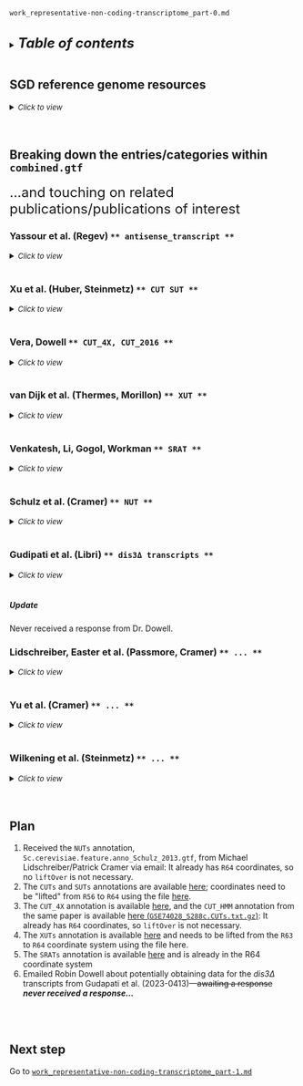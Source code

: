 
`work_representative-non-coding-transcriptome_part-0.md`
<br />
<br />

<details>
<summary><b><font size="+2"><i>Table of contents</i></font></b></summary>
<!-- MarkdownTOC -->

1. [SGD reference genome resources](#sgd-reference-genome-resources)
1. [Breaking down the entries/categories within `combined.gtf`](#breaking-down-the-entriescategories-within-combinedgtf)
    1. [Yassour et al. \(Regev\) `** antisense_transcript **`](#yassour-et-al-regev--antisense_transcript-)
        1. [Links](#links)
        1. [Problem](#problem)
        1. [Conclusion](#conclusion)
    1. [Xu et al. \(Huber, Steinmetz\) `** CUT SUT **`](#xu-et-al-huber-steinmetz--cut-sut-)
        1. [Links](#links-1)
        1. [Details](#details)
        1. [Related Methods entries](#related-methods-entries)
            1. [Array data analysis](#array-data-analysis)
            1. [Transcript categorization](#transcript-categorization)
            1. [Definition of CUTs](#definition-of-cuts)
        1. [Question and answer](#question-and-answer)
            1. [Question/problem](#questionproblem)
            1. [Answer](#answer)
                1. [Code/printed](#codeprinted)
        1. [Conclusion](#conclusion-1)
    1. [Vera, Dowell `** CUT_4X, CUT_2016 **`](#vera-dowell--cut_4x-cut_2016-)
        1. [Links](#links-2)
        1. [Details](#details-1)
            1. [Related Methods entry](#related-methods-entry)
                1. [*Explicit duration hidden Markov model*](#explicit-duration-hidden-markov-model)
                1. [*CUT identification*](#cut-identification)
                1. [*Annotation overlap and significance test*](#annotation-overlap-and-significance-test)
                1. [*Conserved CUT expression*](#conserved-cut-expression)
        1. [Question and answer #1](#question-and-answer-1)
            1. [Question](#question)
            1. [Answer](#answer-1)
        1. [Question and answer #2](#question-and-answer-2)
            1. [Question](#question-1)
                1. [Code](#code)
            1. [Answer](#answer-2)
        1. [Conclusion](#conclusion-2)
    1. [van Dijk et al. \(Thermes, Morillon\) `** XUT **`](#van-dijk-et-al-thermes-morillon--xut-)
        1. [Links](#links-3)
        1. [Question and answer](#question-and-answer-1)
            1. [Question](#question-2)
            1. [Answer](#answer-3)
        1. [Conclusion](#conclusion-3)
        1. [Miscellaneous](#miscellaneous)
    1. [Venkatesh, Li, Gogol, Workman `** SRAT **`](#venkatesh-li-gogol-workman--srat-)
        1. [Links](#links-4)
        1. [Details](#details-2)
            1. [Related methods entry](#related-methods-entry-1)
        1. [Question and answer](#question-and-answer-2)
            1. [Question](#question-3)
            1. [Answer](#answer-4)
        1. [Conclusion](#conclusion-4)
    1. [Schulz et al. \(Cramer\) `** NUT **`](#schulz-et-al-cramer--nut-)
        1. [Project links](#project-links)
        1. [Problem/note](#problemnote)
        1. [Evidence for the above](#evidence-for-the-above)
            1. [From Extended Experimental procedures, "PAR-CLIP Data Analysis"](#from-extended-experimental-procedures-par-clip-data-analysis)
            1. [From Extended Experimental procedures, "Multiplex ChIP-seq"](#from-extended-experimental-procedures-multiplex-chip-seq)
            1. [Related: Entry from *Genome Res* paper](#related-entry-from-genome-res-paper)
        1. [Solution: Email Patrick Cramer for the file](#solution-email-patrick-cramer-for-the-file)
            1. [Message #1](#message-1)
            1. [Message #2](#message-2)
            1. [Message #3](#message-3)
            1. [Message #4](#message-4)
    1. [Gudipati et al. \(Libri\) `** dis3Δ transcripts **`](#gudipati-et-al-libri--dis3%CE%94-transcripts-)
        1. [Links](#links-5)
        1. [Problem](#problem-1)
        1. [Maybe](#maybe)
        1. [Email to Robin Dowell](#email-to-robin-dowell)
            1. [Update](#update)
    1. [Lidschreiber, Easter et al. \(Passmore, Cramer\) `** ... **`](#lidschreiber-easter-et-al-passmore-cramer---)
        1. [How I found this article](#how-i-found-this-article)
        1. [Question](#question-4)
    1. [Yu et al. \(Cramer\) `** ... **`](#yu-et-al-cramer---)
        1. [Links](#links-6)
        1. [How I found this article](#how-i-found-this-article-1)
    1. [Wilkening et al. \(Steinmetz\) `** ... **`](#wilkening-et-al-steinmetz---)
1. [Plan](#plan)
1. [Next step](#next-step)

<!-- /MarkdownTOC -->
</details>
<br />

<a id="sgd-reference-genome-resources"></a>
## SGD reference genome resources
<details>
<summary><font size="2"><i>Click to view</i></font></summary>

- [*G3* publication describing the history of the *S. cerevisiae* `S288c` reference genome](https://wiki.yeastgenome.org/images/1/1d/Engel_2013_PMID_24374639.pdf)
- [Downloads site](http://sgd-archive.yeastgenome.org/)
- [DNA and protein sequences](http://sgd-archive.yeastgenome.org/sequence)
- [List of dates of Genome Releases](http://downloads.yeastgenome.org/sequence/S288C_reference/dates_of_genome_releases.tab)
- [List of all chromosome sequence changes]()
- [`S288c` genome releases](http://sgd-archive.yeastgenome.org/sequence/S288C_reference/genome_releases/)
- [`S288c` genome `liftOver` chain files](http://sgd-archive.yeastgenome.org/sequence/S288C_reference/genome_releases/liftover/)
- [Other yeast strain genomes](http://sgd-archive.yeastgenome.org/sequence/strains)
</details>
<br />
<br />

<a id="breaking-down-the-entriescategories-within-combinedgtf"></a>
## Breaking down the entries/categories within `combined.gtf`
<font size="+2">...and touching on related publications/publications of interest</font>

<a id="yassour-et-al-regev--antisense_transcript-"></a>
### Yassour et al. (Regev) `** antisense_transcript **`
<details>
<summary><font size="2"><i>Click to view</i></font></summary>

Strand-specific RNA sequencing reveals extensive regulated long antisense transcripts that are conserved across yeast species, *Genome Biol* 2010

<a id="links"></a>
#### Links
- [Publication at genomebiology.com](https://genomebiology.biomedcentral.com/articles/10.1186/gb-2010-11-8-r87)
- [SGD entry for the publication](http://yeastgenome.org/reference/S000136009)
- [GEO Series GSE21739](http://ncbi.nlm.nih.gov/geo/query/acc.cgi?acc=GSE21739)

<a id="problem"></a>
#### Problem
- Given when this paper was published, it is not possible for the genomic coordinates to be in the `R64-1-1` system, the coordinate system used in our work.
- Furthermore, it is not clear in the paper what genome they aligned to.
- Given the date of publication, they may have used `R61-1-1 2008_06_05` ( UCSC Genome Browser version `sacCer2`) or perhaps (`R62-1-1 2009_02_18`)&mdash;or perhaps something even earlier than `R61`.

<a id="conclusion"></a>
#### Conclusion
These data are not usable in their current state.
</details>
<br />

<a id="xu-et-al-huber-steinmetz--cut-sut-"></a>
### Xu et al. (Huber, Steinmetz) `** CUT SUT **`
<details>
<summary><font size="2"><i>Click to view</i></font></summary>

Bidirectional promoters generate pervasive transcription in yeast, *Nature* 2009

<a id="links-1"></a>
#### Links
- [Publication at nature.com](https://www.nature.com/articles/nature07728)
- [ArrayExpress entry for the publication, E-TABM-590](https://www.ebi.ac.uk/biostudies/arrayexpress/studies/E-TABM-590?query=E-TABM-590)

<a id="details"></a>
#### Details
- CUT features (*not CUT_4X and CUT_2016*) come from `41586_2009_BFnature07728_MOESM276_ESM.xls` (Supplementary Table 3) tab "C".
- SUT features come from `41586_2009_BFnature07728_MOESM276_ESM.xls` (Supplementary Table 3) tab "B".
- (*"ORF-T's" are in tab "A"*.)
- Fasta used for alignment is available here: [steinmetzlab.embl.de/NFRsharing/scAll.fsa](steinmetzlab.embl.de/NFRsharing/scAll.fsa)

<a id="related-methods-entries"></a>
#### Related Methods entries
<a id="array-data-analysis"></a>
##### Array data analysis
Arrays profiled in conditions YPD, YPE and YPGal were normalized with genomic DNA as in \[16\]. Only the probes matching exactly and uniquely to the `S288c` genome were considered further. The normalized data were jointly segmented using a segmentation algorithm \[16\] and the automatically identified segments were curated using a custom web-interface ([Supplementary Information](https://www.nature.com/articles/nature07728#MOESM275)). This defined the set of manually curated transcripts.

To identify CUTs, arrays for the *rrp6Δ* strain were segmented jointly with the arrays of the wild-type strain in the same condition (SDC). `YJM789` arrays were normalized with `YJM789` genomic DNA as a reference. Only the probes matching exactly and uniquely to the `S288c`-aligned part of the `YJM789` sequence were considered further. The normalized data were segmented based on the alignment between `S288c` and `YJM789` \[28\].

<a id="transcript-categorization"></a>
##### Transcript categorization
The manually curated transcripts were overlapped with the genome annotation features and classified as: (1) SUTs, if they did not overlap with existing annotation; (2) ORF-Ts, if they overlapped with a verified or uncharacterized ORF; or (3) other. Transcripts detected solely in rrp6Δ were defined as (4) CUTs (see next section). We refer to the union of SUTs and CUTs also as unannotated transcripts. (5) Antisense transcripts were defined as unannotated transcripts that overlapped with other transcripts on the opposite strand.

<a id="definition-of-cuts"></a>
##### Definition of CUTs
The automatically detected segments for the *rrp6Δ* strain were overlapped with the manually curated transcripts. We defined three criteria: to not overlap any annotated feature; to show higher than twofold expression in *rrp6Δ* compared to wild type; and to be at least 100 bases long. Two types of CUTs were defined. CUTs of the first type were *rrp6Δ* segments that did not overlap any manually curated segments and fulfilled all three criteria. CUTs of the second type were derived from the *rrp6Δ* segments overlapping manually curated transcripts in either a one-to-one or a many-to-one relationship. The *rrp6Δ*-specific (non-overlapping) parts of these segments were classified as CUTs if they fulfilled all criteria.

<a id="question-and-answer"></a>
#### Question and answer
<a id="questionproblem"></a>
##### Question/problem
But what is `scAll.fsa`&mdash;i.e., what version of *S. cerevisiae* `S288c` is this?

<a id="answer"></a>
##### Answer
It appears to be '`S288C_reference_genome_R56-1-1_20070406/S288C_reference_sequence_R56-1-1_20070406.fsa`'

<a id="codeprinted"></a>
###### Code/printed
<details>
<summary><i>Code/printed: Answer</i></summary>

```bash
#!/bin/bash

cmp \
    scAll.fsa \
    S288C_reference_genome_R64-3-1_20210421/S288C_reference_sequence_R64-3-1_20210421.fsa
# scAll.fsa S288C_reference_genome_R64-3-1_20210421/S288C_reference_sequence_R64-3-1_20210421.fsa differ: char 3994, line 65

cmp \
    scAll.fsa \
    S288C_reference_genome_R58-1-1_20080305/S288C_reference_sequence_R58-1-1_20080305.fsa
# scAll.fsa S288C_reference_genome_R58-1-1_20080305/S288C_reference_sequence_R58-1-1_20080305.fsa differ: char 59260, line 971

cmp \
    scAll.fsa \
    S288C_reference_genome_R59-1-1_20080603/S288C_reference_sequence_R59-1-1_20080603.fsa
# scAll.fsa S288C_reference_genome_R59-1-1_20080603/S288C_reference_sequence_R59-1-1_20080603.fsa differ: char 59260, line 971

cmp \
    scAll.fsa \
    S288C_reference_genome_R54-1-1_20061006/S288C_reference_sequence_R54-1-1_20061006.fsa
# scAll.fsa S288C_reference_genome_R54-1-1_20061006/S288C_reference_sequence_R54-1-1_20061006.fsa differ: char 142600, line 2338

cmp \
    scAll.fsa \
    S288C_reference_genome_R55-1-1_20061110/S288C_reference_sequence_R55-1-1_20061110.fsa
# scAll.fsa S288C_reference_genome_R55-1-1_20061110/S288C_reference_sequence_R55-1-1_20061110.fsa differ: char 142600, line 2338

cmp \
    scAll.fsa \
    S288C_reference_genome_R56-1-1_20070406/S288C_reference_sequence_R56-1-1_20070406.fsa

cmp \
    scAll.fsa \
    S288C_reference_genome_R56-1-1_20070406/S288C_reference_sequence_R56-1-1_20070406.fsa \
        && echo "no difference"
# no difference
```
</details>
<br />

<a id="conclusion-1"></a>
#### Conclusion
OK, so it looks like they used `R56-1-1`; thus, the coordinates need to be lifted over from `R56-1-1` to `R64-1-1`. Will need [this particular `liftOver` chain file](sgd-archive.yeastgenome.org/sequence/S288C_reference/genome_releases/liftover/V56_2007_04_06_V64_2011_02_03.over.chain)
</details>
<br />

<a id="vera-dowell--cut_4x-cut_2016-"></a>
### Vera, Dowell `** CUT_4X, CUT_2016 **`
<details>
<summary><font size="2"><i>Click to view</i></font></summary>

<u>Survey of cryptic unstable transcripts in yeast, *BMC Genomics* 2016</u>

<a id="links-2"></a>
#### Links
- [Publication at BMC Genomics](https://bmcgenomics.biomedcentral.com/articles/10.1186/s12864-016-2622-5)
- CUT annotation from the paper: [`12864_2016_2622_MOESM5_ESM.xlsx`](https://static-content.springer.com/esm/art%3A10.1186%2Fs12864-016-2622-5/MediaObjects/12864_2016_2622_MOESM5_ESM.xlsx) (Table S1)

<a id="details-1"></a>
#### Details
<a id="related-methods-entry"></a>
##### Related Methods entry
<a id="explicit-duration-hidden-markov-model"></a>
###### *Explicit duration hidden Markov model*
We developed an explicit duration hidden Markov model (HMM) to analyze per nucleotide *rrp6Δ*/WT RNA-seq fold change signal (Fig. 1a) using the `Matlab` HMM toolkit (MATLAB 2012b, The MathWorks Inc., Natick, MA, 2012). The HMM consists of two main states, one parameterized to non-elevated regions of the transcriptome (i.e. not CUTs) and one for elevated (approximately ≥2 fold) regions of the transcriptome (i.e. CUTs). Specifically we expanded the CUT state into nine identical sub-states with unidirectional movement through the model (Additional file 14: Figure S11) thereby setting the minimum length of a CUT to nine nucleotides and producing a 10-State model that approximates a hidden semi-Markov model \[51\]. This allowed us to deviate from the exponential duration modelling of traditional HMMs and produce CUT annotations with a length distribution that better approximated previous studies \[5, 11\]. We note that when the model is used to generate representative sequences, the CUT state of the model produced sequences that are generally long (>34,000 bp) reflecting our bias to identify long regions of relatively consistent elevated coverage. Per nucleotide fold change values were converted to discrete values for analysis by our HMM as necessitated by the Matlab toolkit (Additional file 10: Table S5). Transition and emission probabilities are available in (Additional file 10: Tables S4, S5).

<a id="cut-identification"></a>
###### *CUT identification*
From the HMM we derived an initial set of raw CUT annotations. These raw annotations were filtered to remove snRNAs, snoRNAs, and rRNAs as well as expected hits resulting from genotypic differences in *rrp6Δ* strains relative to WT. Any remaining regions within 450 bp were merged together into a single annotation. Regions with average *rrp6Δ* read coverage less than the upper two-thirds of all nonzero coverage values for that strain and any regions less than 100 nt in length also were removed. Final CUT annotations are available from the GEO repository under accession number GSE74028 at http://www.ncbi.nlm.nih.gov/geo.

<a id="annotation-overlap-and-significance-test"></a>
###### *Annotation overlap and significance test*
We used `IntersectBed` \[50\] to quantify the extent of overlap between our HMM `S288c` CUT annotations and other data sets (Fig. 1b) requiring overlap of ≥25 % the length of either annotation. Because we removed raw HMM CUT annotations that overlapped snRNAs, snoRNAs, and rRNAs, we likewise removed any annotations from Xu et al. \[11\] and Gudipati et al. \[31\] that overlapped the removed raw HMM CUTs in `S288c` to properly reflect the extent of overlap between these data sets and our `S288c` CUTs. Hence only 885 of a total 925 Xu et al. \[11\] CUTs and 1972 of a total 2032 Gudipati et al. \[31\] dis3Δ transcripts were used in subsequent overlap analyses. To determine statistical significant we randomly sampled genomic regions with the same length distribution as `S288c` identified CUTs. After 200 iterations, overlap of these randomly sampled regions and previously annotated CUTs or *dis3Δ* transcripts approximate a normal distribution (Additional file 2: Figure S2B,E). We use two standard deviations from the mean to assess significance within our CUT annotations.

<a id="conserved-cut-expression"></a>
###### *Conserved CUT expression*
First we converted all CUT annotations from strain-specific coordinates to the 4-way alignment coordinate system. Then we calculated a histogram of CUT annotations along the 4-way alignment and all continuous regions ≥1 in the histogram were selected. The total histogram signal over these selected regions was averaged and used to determine the total number of CUTs overlapping that region. Regions with an average histogram signal >4 denoted 4x conserved CUT expression. We identified 208 regions where the CUT annotations were incongruent across the four strains and applied hand edits to resolve these incongruences where possible. Additionally, we examined those CUTs in 3 of the 4 strains and if the CUT is missed in the fourth strain by our filtering procedure (i.e. the fourth strain has a CUT in the raw HMM output) we brought back the filtered CUT annotation and considered these to be 4X conserved CUTs. The resulting changes in CUT annotations are reflected in summaries reported in Fig. 3a. After removing those CUTs with indels (relative to the four-way alignment) for more than 25% the length of the CUT, we derived the conserved expression results reported in Fig. 3c, d. In the case of unique CUTs (Fig. 3d) we only reported those CUTs that did not overlap a raw (but removed) annotation in either of other strains. To determine the significance of our CUT conservation analysis we randomized CUT annotations in all four strains to assess the chance of CUT conservation simply by chance. With 200 iterations, little to no random 4x conserved CUTs were found (Additional file 15: Figure S12).

<a id="question-and-answer-1"></a>
#### Question and answer #1
<a id="question"></a>
##### Question
What's the coordinate system? Does `liftOver` need to be performed?

<a id="answer-1"></a>
##### Answer
From <b>Methods</b> *"Genome sequences and annotations"*: "`S288c` genome and annotations are from the Saccharomyces Genome Database (SGD) `S288c` genome version 64 \[29\]." Thus, `liftOver` does not need to be performed.

<a id="question-and-answer-2"></a>
#### Question and answer #2
<a id="question-1"></a>
##### Question
What are the differences between CUT_2016 and CUT_4X in `combined.gtf`?

<a id="code"></a>
###### Code
<details>
<summary><i>Code: Question</i></summary>

```r
#!/usr/bin/env Rscript

Vera_Dowell <- t_ncRNA[stringr::str_detect(t_ncRNA$source, "^Vera*"), ]
Vera_Dowell$gene_id[!(
    duplicated(Vera_Dowell$gene_id) |
    duplicated(Vera_Dowell$gene_id, fromLast = TRUE)
)]
# [1] "CUT4251" "CUT4379"

Vera_Dowell[Vera_Dowell$gene_id %in% c("CUT4251", "CUT4379"), ]
# # A tibble: 2 × 9
#   seqnames start   end width strand source           type     score gene_id
#   <chr>    <int> <int> <int> <fct>  <fct>            <fct>    <dbl> <chr>  
# 1 XV       78074 78494   421 -      Vera_Dowell_2016 CUT_2016    NA CUT4251
# 2 XV       92778 92896   119 -      Vera_Dowell_2016 CUT_2016    NA CUT4379
```
`#NOTE` Both are found associated with type CUT_2016 but not type CUT_4X
</details>
<br />

<a id="answer-2"></a>
##### Answer
Except for the above two entries, they seem to be overwhelmingly the same. It's not clear to me what the two extra "CUT_2016" entried are amid all Vera, Dowell features.

<a id="conclusion-2"></a>
#### Conclusion
Move forward with CUT_4X (more specifically, the entries in [`12864_2016_2622_MOESM5_ESM.xlsx`](https://static-content.springer.com/esm/art%3A10.1186%2Fs12864-016-2622-5/MediaObjects/12864_2016_2622_MOESM5_ESM.xlsx), i.e., Table S1 from the publication).
</details>
<br />

<a id="van-dijk-et-al-thermes-morillon--xut-"></a>
### van Dijk et al. (Thermes, Morillon) `** XUT **`
<details>
<summary><font size="2"><i>Click to view</i></font></summary>

<u>XUTs are a class of Xrn1-sensitive antisense regulatory non-coding RNA in yeast, *Nature* 2011</u>

<a id="links-3"></a>
#### Links
- [Pubmed entry for the publication](pubmed.ncbi.nlm.nih.gov/21697827/)
- [Nature page for the publication](https://www.nature.com/articles/nature10118)

<a id="question-and-answer-1"></a>
#### Question and answer
<a id="question-2"></a>
##### Question
What's the coordinate system? Does `liftOver` need to be performed?

<a id="answer-3"></a>
##### Answer
From <b>Online Methods</b>, *"Transcriptome analysis and normalization"*: Genome was annotated according to SGD (http://www.yeastgenome.org/, 5 January 2010); SUT (stable unannotated transcript) and CUT (cryptic unstable transcript) annotations were retrieved \[22\].

According to \[`dates_of_genome_releases.tab` from the SGD\](`#TODO` *link to the file*), the "5 January 2010" release is "`R63-1-1 2010_01_05`".

`#TODO` `liftOver` from `R63` to `R64`

<a id="conclusion-3"></a>
#### Conclusion
1. Download the XUT annotation file (`gff3`)
- [Source page](http://vm-gb.curie.fr/XUT/index.htm)
- [The file proper](http://vm-gb.curie.fr/XUT/XUTs_Van_Dijk_et_al_2011.gff)
2. "Lift" the file from `R63` coordinates to `R64` coordinates

<a id="miscellaneous"></a>
#### Miscellaneous
There are 1658 entries in [the above `gff3`](http://vm-gb.curie.fr/XUT/XUTs_Van_Dijk_et_al_2011.gff) (which need to be "lifted" from `R63` to `R64`); for some reason, there are 1657 related records in `combined.gtf`. Just go with the `gff3` from van Dijk et al.
</details>
<br />

<a id="venkatesh-li-gogol-workman--srat-"></a>
### Venkatesh, Li, Gogol, Workman `** SRAT **`
<details>
<summary><font size="2"><i>Click to view</i></font></summary>

<u>Selective suppression of antisense transcription by Set2-mediated H3K36 methylation, *Nat Comm* 2016</u>

<a id="links-4"></a>
#### Links
- [Nature page for the publication](https://www.nature.com/articles/ncomms13610)

<a id="details-2"></a>
#### Details
<a id="related-methods-entry-1"></a>
##### Related methods entry
From <b>Methods</b> *"Identification of novel transcripts"*: "We aligned the unique reads obtained from the *SET2* deletion strain to the yeast genome (based on sequence dated April 2011 in the Saccharomyces Genome Database (http://www.yeastgenome.org/) and was obtained from the site ftp://ftp.ncbi.nlm.nih.gov/genbank/genomes/Eukaryotes/fungi/Saccharomyces_cerevisiae/SacCer_Apr2011) and identified all transcripts arising from each strand using the `Cufflinks` program. A five-nucleotide read gap was used to separate different transcripts. We used the `BEDtools` bioinformatics suite to refine this list of novel transcripts to remove known coding transcripts and their untranslated regions \[29\], and previously identified pervasive transcripts like the cryptic unstable transcripts (CUTs) \[4,5\], stable unannotated transcripts (SUTs) \[4\], and the Xrn1-sensitive unstable transcripts (XUTs) \[6\]. A discrepancy in these annotations arises from the fact that each transcript class was identified independent of one another, resulting in duplications that have not been resolved. We avoided this pitfall by removing all previously identified transcripts in our novel RNA identification pipeline. The resultant list of 1,179 novel transcripts (Supplementary Data 6) consisted entirely of transcripts from the antisense strand of protein-coding genes. This list was further pared down by estimating the differential expression of these transcripts (using limma in R) and requiring that the following parameters were met. First, to make sure that valid and complete transcripts were being designated, we selected identified transcripts with detectable expression (FPKM>1) either in the wild-type or the *SET2* deletion strain. This requirement also ensured that transcripts with breaks in the reads were removed from the analysis. Second, transcripts with a FDR of <5% (adjusted P value <0.05) were selected. Finally, we instituted a cutoff at twofold increase in the abundance of the transcripts in the *SET2* deletion mutant over the wild-type, to select ones that are upregulated upon loss of Set2. These parameters helped us obtain a list of 853 transcripts that we named SRATs."

<a id="question-and-answer-2"></a>
#### Question and answer
<a id="question-3"></a>
##### Question
What's the coordinate system? Does `liftOver` need to be performed?

<a id="answer-4"></a>
##### Answer
The coordinate system is "`SacCer_Apr2011`"; per [the SGD's official dates of genome releases](http://downloads.yeastgenome.org/sequence/S288C_reference/dates_of_genome_releases.tab), this looks to be the same as `R64-1-1`, which is given a release date of February, 2011. Thus, it seems that the authors used `R64-1-1`.

```txt
R54-1-1 2006_10_06
R55-1-1 2006_11_10
R56-1-1 2007_04_06
R57-1-1 2007_12_12
R58-1-1 2008_03_05
R59-1-1 2008_06_03
R60-1-1 2008_06_04
R61-1-1 2008_06_05      UCSC Genome Browser version sacCer2
R62-1-1 2009_02_18
R63-1-1 2010_01_05
R64-1-1 2011_02_03      UCSC Genome Browser version sacCer3
R64-2-1 2014_11_18      RefSeq GCF_000146045.1|GenBank GCA_000146045.1
R64-3-1 2021-04-21      RefSeq GCF_000146045.2|GenBank GCA_000146045.2 https://wiki.yeastgenome.org/index.php/
```

<a id="conclusion-4"></a>
#### Conclusion
Download the SRAT annotations: [`41467_2016_BFncomms13610_MOESM1735_ESM.csv`](static-content.springer.com/esm/art%3A10.1038%2Fncomms13610/MediaObjects/41467_2016_BFncomms13610_MOESM1735_ESM.csv) (Supplementary Data 1)
</details>
<br />

<a id="schulz-et-al-cramer--nut-"></a>
### Schulz et al. (Cramer) `** NUT **`
<details>
<summary><font size="2"><i>Click to view</i></font></summary>

<u>Transcriptome surveillance by selective termination of noncoding RNA synthesis, *Cell* 2013-1121</u>

<a id="project-links"></a>
#### Project links
- [EBI](https://www.ebi.ac.uk/ena/browser/view/PRJEB4393)
- [ArrayExpress](https://www.ebi.ac.uk/biostudies/arrayexpress/studies/E-MTAB-1766)

<a id="problemnote"></a>
#### Problem/note
Can't find a list of the ~1526 annotated NUTs: Thus, it's not clear to me how these annotations made it into `combined.gtf`.

However, they appear to be `R64-1-1` coordinates, which we can use...

<a id="evidence-for-the-above"></a>
#### Evidence for the above
<a id="from-extended-experimental-procedures-par-clip-data-analysis"></a>
##### From Extended Experimental procedures, "PAR-CLIP Data Analysis"
Quality-trimmed reads were aligned to the S. cerevisiae genome (`sacCer3`, April 2012) using the short read aligner `Bowtie` with maximum one mismatch and unique matches only (Langmead et al., 2009) (Bowtie
options: `-q -p 4 -S–sam-nohead -v 1 -n 1 -e 70 -l 28 -y -a -m 1–best–strata–phred33-quals`). Subsequently, BAM and PileUp files were generated using the `SAMTools` toolkit (Li et al., 2009).

<a id="from-extended-experimental-procedures-multiplex-chip-seq"></a>
##### From Extended Experimental procedures, "Multiplex ChIP-seq"
Reads were demultiplexed, quality-trimmed (Fastq Quality Filter), and mapped with `Bowtie 1.1.0` (Langmead et al., 2009) to the `SacCer3` genome assembly (Bowtie options: `-q -p 4 -S–sam-nohead -n 1 -e 70 -l 28 -y -m 1–best–strata–phred33-quals`). SAM files were converted into BAM files and read counts for every genomic position calculated using pileup from `SAMtools` (Li et al., 2009).

<a id="related-entry-from-genome-res-paper"></a>
##### Related: Entry from [*Genome Res* paper](https://genome.cshlp.org/content/28/12/1882.full)
It seems the list of NUTs was not made publicly available with the publication of Schulz et al. (Cramer); see [this link](https://genome.cshlp.org/content/28/12/1882.full), particularly the text associated with <b>Methods, List of noncoding RNAs and replication origins</b> in this [paper](https://genome.cshlp.org/content/28/12/1882.full):

"The list of CUTs was obtained from Xu et al. (2009), while the list of NUTs was kindly provided by the Cramer lab (Schulz et al. 2013). Among the NUTs, only those showing at least a twofold increase in +Rap/−Rap were taken into account to unify the threshold of ncRNA definition between CUTs and NUTs. The list of ARS (Supplemental Table S1) consists of the 234 ACS taken from Soriano et al. (2014) that overlap with the replication origins described in Hawkins et al. (2013), for which replication timing and efficiency have been defined. Replication origins with an efficiency <15% were not taken into account."

<a id="solution-email-patrick-cramer-for-the-file"></a>
#### Solution: Email Patrick Cramer for the file
<a id="message-1"></a>
##### Message #1
Tue 4/11/2023 12:41 PM  
From: Alavattam, Kris  
To: patrick.cramer@mpinat.mpg.de  
Cc: office.cramer@mpinat.mpg.de  

Dear Dr. Cramer,

Hi, my name is Kris Alavattam. I am a researcher in the laboratory of Dr. Toshio Tsukiyama, Fred Hutch Cancer Center, Seattle, WA USA. I am writing to inquire about obtaining the annotation file for Nrd1-unterminated transcripts (NUTs) described in your publication Schulz et al., Transcriptome Surveillance by Selective Termination of Noncoding RNA Synthesis, Cell 2013. My apologies if this file is publicly available and I have somehow missed it; I cannot seem to find it. I'll deeply appreciate any help you can provide.

Thank you for your time. Sincerely,  
Kris

Kris Alavattam, PhD  
he/him/his  
Staff Bioinformatician, Tsukiyama Lab  
Basic Sciences Division  
Fred Hutch Cancer Center  
Seattle, WA 98109

<a id="message-2"></a>
##### Message #2
Wed 4/12/2023 12:42 PM  
From: Cramer, Patrick <patrick.cramer@mpinat.mpg.de>  
To: Lidschreiber, Michael <michael.lidschreiber@mpinat.mpg.de>  
Cc: Office, Cramer <office.cramer@mpinat.mpg.de>;Alavattam, Kris  

Dear Michael

Can you point Kris to the right link?

Best Patrick

<a id="message-3"></a>
##### Message #3
Wed 4/12/2023 3:09 PM  
From: Lidschreiber, Michael <michael.lidschreiber@mpinat.mpg.de>  
To: Alavattam, Kris  
Cc: Office, Cramer <office.cramer@mpinat.mpg.de>;Cramer, Patrick <patrick.cramer@mpinat.mpg.de>  

Dear Kris,

Please find the annotation file attached.

Let me know if you need anything else.

Kind regards,  
Michael

<a id="message-4"></a>
##### Message #4
Wed 4/12/2023 5:09 AM  
From: Alavattam, Kris  
To: Lidschreiber, Michael <michael.lidschreiber@mpinat.mpg.de>  
Cc: Office, Cramer <office.cramer@mpinat.mpg.de>;Cramer, Patrick <patrick.cramer@mpinat.mpg.de>  

Thank you very much!

Best,  
Kris

Kris Alavattam, PhD  
he/him/his  
Staff Bioinformatician, Tsukiyama Lab  
Basic Sciences Division  
Fred Hutch Cancer Center  
Seattle, WA 98109
</details>
<br />

<a id="gudipati-et-al-libri--dis3%CE%94-transcripts-"></a>
### Gudipati et al. (Libri) `** dis3Δ transcripts **`
<details>
<summary><font size="2"><i>Click to view</i></font></summary>

<u>Extensive Degradation of RNA Precursors by the Exosome in Wild-Type Cells, *Mol Cell* 2012</u>

<a id="links-5"></a>
#### Links
- [ArrayExpress E-MTAB-1246](https://www.ebi.ac.uk/biostudies/arrayexpress/studies/E-MTAB-1246)
- [Online Mol Cell publication at sciencedirect.com](https://www.sciencedirect.com/science/article/pii/S1097276512007368?)
- [Publication via Europe PMC](https://europepmc.org/article/MED/23000176)
- [Publication entry on the SGD](https://www.yeastgenome.org/reference/S000152662)
- [Review on facultyopinions.com](https://facultyopinions.com/article/717980293#eval793471523)

<a id="problem-1"></a>
#### Problem
Although publications have made use of *dis3∆*-unique transcript annotations in their analyses, the annotations do not appear to be available in an explicit form amid the supplementary files, nor do they appear to be available from ArrayExpress.

<a id="maybe"></a>
#### Maybe
- Assess the paper's <b>Methods</b> section to understand how the transcript annotations were generated.
- Find and include the annotations in our "representative non-coding transcriptome" analyses.
- Would I need to process [this large "processed file" available from ArrayExpress](https://www.ebi.ac.uk/biostudies/files/E-MTAB-1246/normProbeIntensity.txt) in order to obtain transcript annotations?
- It would nice to include these annotations in the "representative non-coding transcriptome"

<a id="email-to-robin-dowell"></a>
#### Email to Robin Dowell
Thu 4/13/2023 9:49 AM  
From: Alavattam, Kris  
To: robin.dowell@colorado.edu  

Dear Dr. Dowell,

Hi, my name is Kris Alavattam. I am a researcher in the laboratory of Toshio Tsukiyama, Fred Hutch Cancer Center, Seattle, WA USA. I am writing to inquire about data associated with experiments performed in your publication Vera and Dowell, Survey of cryptic unstable transcripts in yeast, BMC Genomics 2016.

In Figure 1b, you examine the intersection of your HMM-defined CUTs with dis3∆ transcripts from Gudipati et al. (Extensive degradation of RNA precursors by the exosome in wild type cells, Mol Cell 2012). We are analyzing the expression of cryptic transcripts in our yeast model system and, like you, performing experiments to assess set overlaps with previously described/published yeast cryptic transcripts (indeed, we are including the CUTs called with your HMM model in our study). We would like to assess the dis3∆ transcripts as well and wonder if you have these reprocessed data from Gudipati et al. that you'd be willing to share with us. Many publications, such as yours in the case of the HMM and 4x-conserved CUTs, provide these data in the form of annotations in gtf or gff3 files—do you have similar such data for the dis3∆ transcripts reprocessed from the initial microarray data? Or perhaps in another non-gtf/gff3 form derived from the microarray data published by Gudipati et al.? I'll deeply appreciate any help you can provide.

Thank you for your time. Best,  
Kris

Kris Alavattam, PhD  
he/him/his  
Staff Bioinformatician, Tsukiyama Lab  
Basic Sciences Division  
Fred Hutch Cancer Center  
Seattle, WA 98109
</details>
<br />

<a id="update"></a>
##### Update
Never received a response from Dr. Dowell.

<a id="lidschreiber-easter-et-al-passmore-cramer---"></a>
### Lidschreiber, Easter et al. (Passmore, Cramer) `** ... **`
<details>
<summary><font size="2"><i>Click to view</i></font></summary>

<u>The APT complex is involved in non-coding RNA transcription and is distinct from CPF, *Nucleic Acids Res* 2018</u>

<a id="how-i-found-this-article"></a>
#### How I found this article
Googled "`GSE95556_Sc.cerevisiae.feature.anno_Steinmetz_2013.gtf`" to find out what study the file is associated with. The top result was [the GEO page, GSE114301, for Lidschreiber, Easter et al.](https://www.ncbi.nlm.nih.gov/geo/query/acc.cgi?acc=GSE114301). Although Steinmetz is not an author on this study, the following annotation files are made available on this page:
- [`GSE114301_S.cerevisiae.mRNA.snRNA.snoRNA.anno_Steinmetz_2013.gtf.gz`](https://www.ncbi.nlm.nih.gov/geo/download/?acc=GSE114301&format=file&file=GSE114301%5FS%2Ecerevisiae%2EmRNA%2EsnRNA%2EsnoRNA%2Eanno%5FSteinmetz%5F2013%2Egtf%2Egz)
- [`GSE114301_S.cerevisiae.mRNA.snRNA.snoRNA.anno_Steinmetz_2013_DESeq2_results_table.txt.gz`](https://www.ncbi.nlm.nih.gov/geo/download/?acc=GSE114301&format=file&file=GSE114301%5FS%2Ecerevisiae%2EmRNA%2EsnRNA%2EsnoRNA%2Eanno%5FSteinmetz%5F2013%5FDESeq2%5Fresults%5Ftable%2Etxt%2Egz)
- [`GSE114301_S.cerevisiae.mRNA.snRNA.snoRNA.anno_Steinmetz_2013_rawHTSeq-counts.txt.gz`](https://www.ncbi.nlm.nih.gov/geo/download/?acc=GSE114301&format=file&file=GSE114301%5FS%2Ecerevisiae%2EmRNA%2EsnRNA%2EsnoRNA%2Eanno%5FSteinmetz%5F2013%5FrawHTSeq%2Dcounts%2Etxt%2Egz)

<a id="question-4"></a>
#### Question
Is this something I want to follow up on/something we want to include in the "representative non-coding transcriptome"?
</details>
<br />

<a id="yu-et-al-cramer---"></a>
### Yu et al. (Cramer) `** ... **`
<details>
<summary><font size="2"><i>Click to view</i></font></summary>

<u>Architecture of the RNA polymerase II-Paf1C-TFIIS transcription elongation complex, *Nat Commun* 2017</u>

<a id="links-6"></a>
#### Links
- [PubMed entry](https://pubmed.ncbi.nlm.nih.gov/28585565/)
- [Publication on PubMed](https://www.ncbi.nlm.nih.gov/pmc/articles/PMC5467213/)

<a id="how-i-found-this-article-1"></a>
#### How I found this article
To learn about the study associated with "`GSE95556_Sc.cerevisiae.feature.anno_Steinmetz_2013.gtf`" and, more importantly, to find out what the annotations are within this file, [I Googled "GSE95556"](https://www.google.com/search?q=GSE95556&oq=GSE95556&aqs=chrome..69i57j0i546l5.257j0j9&sourceid=chrome&ie=UTF-8).
</details>
<br />

<a id="wilkening-et-al-steinmetz---"></a>
### Wilkening et al. (Steinmetz) `** ... **`
<details>
<summary><font size="2"><i>Click to view</i></font></summary>

<u>An efficient method for genome-wide polyadenylation site mapping and RNA quantification, *Nucleic Acids Res* 2013</u>

This seems to be the file that "`GSE95556_Sc.cerevisiae.feature.anno_Steinmetz_2013.gtf`" is associated with&mdash;awaiting feedback from Alison regarding this.

`#NOTE` She's not sure&mdash;it is a file first introduced to the lab by Christine.

`#TODO` Follow up on this.
</details>
<br />
<br />

<a id="plan"></a>
## Plan
1. Received the `NUTs` annotation, `Sc.cerevisiae.feature.anno_Schulz_2013.gtf`, from Michael Lidschreiber/Patrick Cramer via email: It already has `R64` coordinates, so no `liftOver` is not necessary.
2. The `CUTs` and `SUTs` annotations are available [here](https://static-content.springer.com/esm/art%3A10.1038%2Fnature07728/MediaObjects/41586_2009_BFnature07728_MOESM276_ESM.xls); coordinates need to be "lifted" from `R56` to `R64` using the file [here](sgd-archive.yeastgenome.org/sequence/S288C_reference/genome_releases/liftover/V56_2007_04_06_V64_2011_02_03.over.chain).
3. The `CUT_4X` annotation is available [here](https://static-content.springer.com/esm/art%3A10.1186%2Fs12864-016-2622-5/MediaObjects/12864_2016_2622_MOESM5_ESM.xlsx), and the `CUT_HMM` annotation from the same paper is available [here (`GSE74028_S288c.CUTs.txt.gz`)](https://ftp.ncbi.nlm.nih.gov/geo/series/GSE74nnn/GSE74028/suppl/GSE74028_S288c.CUTs.txt.gz): It already has `R64` coordinates, so `liftOver` is not necessary.
4. The `XUTs` annotation is available [here](http://vm-gb.curie.fr/XUT/XUTs_Van_Dijk_et_al_2011.gff) and needs to be lifted from the `R63` to `R64` coordinate system using the file here.
5. The `SRATs` annotation is available [here](static-content.springer.com/esm/art%3A10.1038%2Fncomms13610/MediaObjects/41467_2016_BFncomms13610_MOESM1735_ESM.csv) and is already in the R64 coordinate system
6. Emailed Robin Dowell about potentially obtaining data for the *dis3∆* transcripts from Gudapati et al. (2023-0413)&mdash;~~awaiting a response~~ ***never received a response...***
<br />
<br />

<a id="next-step"></a>
## Next step
Go to [`work_representative-non-coding-transcriptome_part-1.md`](./work_representative-non-coding-transcriptome_part-1.md)
<br />
